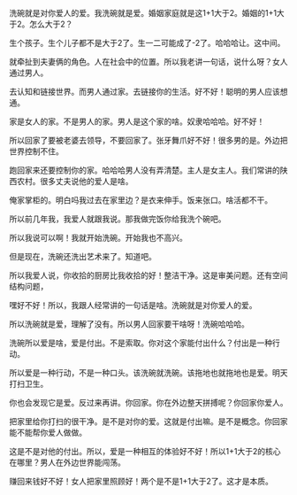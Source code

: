 洗碗就是对你爱人的爱。我洗碗就是爱。婚姻家庭就是这1+1大于2。婚姻的1+1大于2。怎么大于2？

生个孩子。生个儿子都不是大于2了。生一二可能成了-2了。哈哈哈让。这中间。

就牵扯到夫妻俩的角色。人在社会中的位置。所以我老讲一句话，说什么呀？女人通过男人。

去认知和链接世界。而男人通过家。去链接你的生活。好不好！聪明的男人应该想通。

家是女人的家。不是男人的家。男人是这个家的啥。奴隶哈哈哈。好不好！

所以回家了要被老婆去领导，不要回家了。张牙舞爪好不好！很多男的是。外边把世界控制不住。

跑回家来还要控制你的家。哈哈哈男人没有弄清楚。主人是女主人。我们常讲的陕西农村。很多丈夫说他的爱人是啥。

俺家掌柜的。明白吗我过去在家里边？是衣来伸手。饭来张口。啥活都不干。

所以前几年我，我爱人就跟我说。那我做完饭你给我洗个碗吧。

所以我说可以啊！我就开始洗碗。开始我也不高兴。

但是现在，洗碗还洗出艺术来了。知道吧。

所以我爱人说，你收拾的厨房比我收拾的好！整洁干净。这是审美问题。还有空间结构问题，

嘿好不好！所以，我跟人经常讲的一句话是啥。洗碗就是对你爱人的爱。

所以洗碗就是爱，理解了没有。所以男人回家要干啥呀！洗碗哈哈哈。

洗碗所以爱是啥，爱是付出。不是索取。你对这个家能付出什么？付出是一种行动。

所以爱是一种行动，不是一种口头。该洗碗就洗碗。该拖地也就拖地也是爱。明天打扫卫生。

你也会发现它是爱。反过来再讲。你回家。你在外边整天拼搏呢？你回家你爱人。

把家里给你打扫的很干净。是不是对你的爱。这就是付出嘛。是不是概念。你回家能不能帮你爱人做做。

这是不是对他的付出。所以，爱是一种相互的体验好不好！所以1+1大于2的核心在哪里？男人在外边世界能闯荡。

赚回来钱好不好！女人把家里照顾好！两个是不是1+1大于2了。这才是本质。